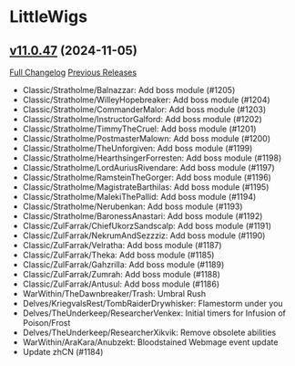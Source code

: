 # LittleWigs

## [v11.0.47](https://github.com/BigWigsMods/LittleWigs/tree/v11.0.47) (2024-11-05)
[Full Changelog](https://github.com/BigWigsMods/LittleWigs/compare/v11.0.46...v11.0.47) [Previous Releases](https://github.com/BigWigsMods/LittleWigs/releases)

- Classic/Stratholme/Balnazzar: Add boss module (#1205)  
- Classic/Stratholme/WilleyHopebreaker: Add boss module (#1204)  
- Classic/Stratholme/CommanderMalor: Add boss module (#1203)  
- Classic/Stratholme/InstructorGalford: Add boss module (#1202)  
- Classic/Stratholme/TimmyTheCruel: Add boss module (#1201)  
- Classic/Stratholme/PostmasterMalown: Add boss module (#1200)  
- Classic/Stratholme/TheUnforgiven: Add boss module (#1199)  
- Classic/Stratholme/HearthsingerForresten: Add boss module (#1198)  
- Classic/Stratholme/LordAuriusRivendare: Add boss module (#1197)  
- Classic/Stratholme/RamsteinTheGorger: Add boss module (#1196)  
- Classic/Stratholme/MagistrateBarthilas: Add boss module (#1195)  
- Classic/Stratholme/MalekiThePallid: Add boss module (#1194)  
- Classic/Stratholme/Nerubenkan: Add boss module (#1193)  
- Classic/Stratholme/BaronessAnastari: Add boss module (#1192)  
- Classic/ZulFarrak/ChiefUkorzSandscalp: Add boss module (#1191)  
- Classic/ZulFarrak/NekrumAndSezzziz: Add boss module (#1190)  
- Classic/ZulFarrak/Velratha: Add boss module (#1187)  
- Classic/ZulFarrak/Theka: Add boss module (#1185)  
- Classic/ZulFarrak/Gahzrilla: Add boss module (#1189)  
- Classic/ZulFarrak/Zumrah: Add boss module (#1188)  
- Classic/ZulFarrak/Antusul: Add boss module (#1186)  
- WarWithin/TheDawnbreaker/Trash: Umbral Rush  
- Delves/KriegvalsRest/TombRaiderDrywhisker: Flamestorm under you  
- Delves/TheUnderkeep/ResearcherVenkex: Initial timers for Infusion of Poison/Frost  
- Delves/TheUnderkeep/ResearcherXikvik: Remove obsolete abilities  
- WarWithin/AraKara/Anubzekt: Bloodstained Webmage event update  
- Update zhCN (#1184)  
